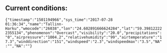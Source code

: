 ## Current conditions: 
 ``` {"timestamp":"1501194966","sys_time":"2017-07-28 01:36:34","name":"Tallinn-Harku","wmocode":"26038","lon":"24.602891666624284","lat":"59.398122222355134","phenomenon":"Overcast","visibility":"20.0","precipitations":"0","airpressure":"1004.2","relativehumidity":"99","airtemperature":"17.3","winddirection":"151","windspeed":"2.3","windspeedmax":"3.5","NA":"","NA":""} ```
